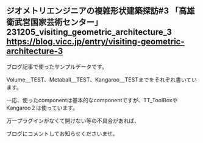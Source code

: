 ジオメトリエンジニアの複雑形状建築探訪#3 「高雄衛武営国家芸術センター」
231205_visiting_geometric_architecture_3
https://blog.vicc.jp/entry/visiting-geometric-architecture-3
-------------------------------------------------------
ブログ記事で使ったサンプルデータです。

Volume＿TEST、Metaball＿TEST、Kangaroo＿TESTまでをそれぞれ書いています。

一応、使ったcomponentは基本的なcomponentですが、TT_ToolBoxやKangaroo２は使っています。

万一プラグインがなくて開けない等の不具合があれば、

ブログにコメントしてお知らせくださいませ。
